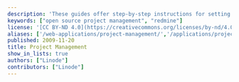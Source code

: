 ```yaml
---
description: 'These guides offer step-by-step instructions for setting up leading open source project management systems on your Linode.'
keywords: ["open source project management", "redmine"]
license: '[CC BY-ND 4.0](https://creativecommons.org/licenses/by-nd/4.0)'
aliases: ['/web-applications/project-management/','/applications/project-management/']
published: 2009-11-20
title: Project Management
show_in_lists: true
authors: ["Linode"]
contributors: ["Linode"]
---
```



